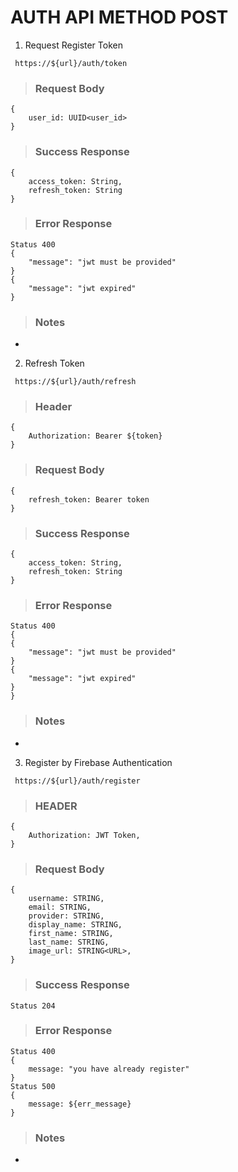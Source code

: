 # AUTH API METHOD POST

1. Request Register Token

` https://${url}/auth/token`

> ### Request Body

```
{
    user_id: UUID<user_id>
}
```

> ### Success Response

```
{
    access_token: String,
    refresh_token: String
}
```

> ### Error Response

```
Status 400
{
    "message": "jwt must be provided"
}
{
    "message": "jwt expired"
}
```

> ### Notes

-

2. Refresh Token

` https://${url}/auth/refresh`

> ### Header
```
{
    Authorization: Bearer ${token}
}
```

> ### Request Body

```
{
    refresh_token: Bearer token
}
```

> ### Success Response

```
{
    access_token: String,
    refresh_token: String
}
```

> ### Error Response

```
Status 400
{
{
    "message": "jwt must be provided"
}
{
    "message": "jwt expired"
}
}
```

> ### Notes

-

3. Register by Firebase Authentication

` https://${url}/auth/register`

> ### HEADER
```
{
    Authorization: JWT Token,
}
```

> ### Request Body

```
{
    username: STRING,
    email: STRING,
    provider: STRING,
    display_name: STRING,
    first_name: STRING,
    last_name: STRING,
    image_url: STRING<URL>,
}
```

> ### Success Response

```
Status 204
```

> ### Error Response

```
Status 400
{
    message: "you have already register"
}
Status 500
{
    message: ${err_message}
}
```

> ### Notes

-
